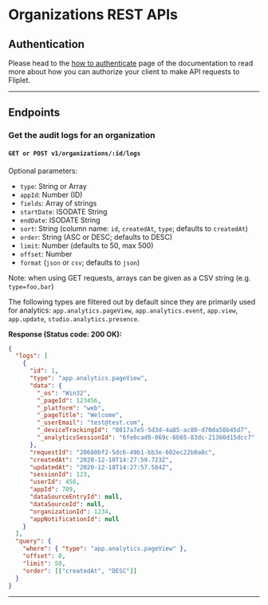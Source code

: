 # Organizations REST APIs

## Authentication

Please head to the [how to authenticate](authenticate.md) page of the documentation to read more about how you can authorize your client to make API requests to Fliplet.

---

## Endpoints

### Get the audit logs for an organization

#### `GET or POST v1/organizations/:id/logs`

Optional parameters:

- `type`: String or Array
- `appId`: Number (ID)
- `fields`: Array of strings
- `startDate`: ISODATE String
- `endDate`: ISODATE String
- `sort`: String (column name: `id`, `createdAt`, `type`; defaults to `createdAt`)
- `order`: String (ASC or DESC; defaults to DESC)
- `limit`: Number (defaults to 50, max 500)
- `offset`: Number
- `format` (`json` or `csv`; defaults to `json`)

<p class="quote">Note: when using GET requests, arrays can be given as a CSV string (e.g. <code>type=foo,bar</code>)</p>

The following types are filtered out by default since they are primarily used for analytics: `app.analytics.pageView`, `app.analytics.event`, `app.view`, `app.update`,  `studio.analytics.presence`.

**Response  (Status code: 200 OK):**

```json
{
  "logs": [
    {
      "id": 1,
      "type": "app.analytics.pageView",
      "data": {
        "_os": "Win32",
        "_pageId": 123456,
        "_platform": "web",
        "_pageTitle": "Welcome",
        "_userEmail": "test@test.com",
        "_deviceTrackingId": "8017a7e5-5d3d-4a85-ac80-d70da58b45d7",
        "_analyticsSessionId": "6fe0cad0-069c-6b65-83dc-21360d15dcc7"
      },
      "requestId": "20680bf2-5dc6-49b1-bb3e-602ec22b0a8c",
      "createdAt": "2020-12-18T14:27:59.723Z",
      "updatedAt": "2020-12-18T14:27:57.584Z",
      "sessionId": 123,
      "userId": 456,
      "appId": 789,
      "dataSourceEntryId": null,
      "dataSourceId": null,
      "organizationId": 1234,
      "appNotificationId": null
    }
  ],
  "query": {
    "where": { "type": "app.analytics.pageView" },
    "offset": 0,
    "limit": 50,
    "order": [["createdAt", "DESC"]]
  }
}

```

---
